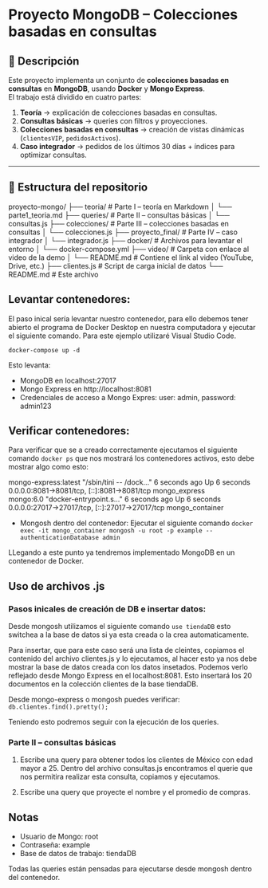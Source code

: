 # Proyecto MongoDB – Colecciones basadas en consultas

## 📌 Descripción
Este proyecto implementa un conjunto de **colecciones basadas en consultas** en **MongoDB**, usando **Docker** y **Mongo Express**.  
El trabajo está dividido en cuatro partes:

1. **Teoría** → explicación de colecciones basadas en consultas.  
2. **Consultas básicas** → queries con filtros y proyecciones.  
3. **Colecciones basadas en consultas** → creación de vistas dinámicas (`clientesVIP`, `pedidosActivos`).  
4. **Caso integrador** → pedidos de los últimos 30 días + índices para optimizar consultas.

---

## 📂 Estructura del repositorio

proyecto-mongo/
├── teoria/ # Parte I – teoría en Markdown
│   └── parte1_teoria.md
├── queries/ # Parte II – consultas básicas
│   └── consultas.js
├── colecciones/ # Parte III – colecciones basadas en consultas
│   └── colecciones.js
├── proyecto_final/ # Parte IV – caso integrador
│   └── integrador.js
├── docker/ # Archivos para levantar el entorno
│   └── docker-compose.yml
├── video/ # Carpeta con enlace al video de la demo
│   └── README.md # Contiene el link al video (YouTube, Drive, etc.)
├── clientes.js # Script de carga inicial de datos
└── README.md # Este archivo

## Levantar contenedores:
El paso inical sería levantar nuestro contenedor, para ello debemos tener abierto el programa de Docker Desktop en nuestra computadora y ejecutar el siguiente comando. Para este ejemplo utilizaré Visual Studio Code. 

`docker-compose up -d`

Esto levanta:
- MongoDB en localhost:27017
- Mongo Express en http://localhost:8081
- Credenciales de acceso a Mongo Expres: user: admin, password: admin123

## Verificar contenedores:
Para verificar que se a creado correctamente ejecutamos el siguiente comando `docker ps` que nos mostrará los contenedores activos, esto debe mostrar algo como esto: 

mongo-express:latest   "/sbin/tini -- /dock…"   6 seconds ago   Up 6 seconds   0.0.0.0:8081->8081/tcp, [::]:8081->8081/tcp       mongo_express  
mongo:6.0              "docker-entrypoint.s…"   6 seconds ago   Up 6 seconds   0.0.0.0:27017->27017/tcp, [::]:27017->27017/tcp   mongo_container

- Mongosh dentro del contenedor: Ejecutar el siguiente comando
`docker exec -it mongo_container mongosh -u root -p example --authenticationDatabase admin`

LLegando a este punto ya tendremos implementado MongoDB en un contenedor de Docker.

## Uso de archivos .js
### Pasos inicales de creación de DB e insertar datos: 
Desde mongosh utilizamos el siguiente comando `use tiendaDB` esto switchea a la base de datos si ya esta creada o la crea automaticamente. 

Para insertar, que para este caso será una lista de cleintes, copiamos el contenido del archivo clientes.js y lo ejecutamos, al hacer esto ya nos debe mostrar la base de datos creada con los datos insetados. Podemos verlo reflejado desde Mongo Express en el localhost:8081.
Esto insertará los 20 documentos en la colección clientes de la base tiendaDB.

Desde mongo-express o mongosh puedes verificar: `db.clientes.find().pretty();`

Teniendo esto podremos seguir con la ejecución de los queries.

### Parte II – consultas básicas
1. Escribe una query para obtener todos los clientes de México con edad mayor a 25. 
Dentro del archivo consultas.js encontramos el querie que nos permitira realizar esta consulta, copiamos y ejecutamos.

2. Escribe una query que proyecte el nombre y el promedio de compras.


## Notas

- Usuario de Mongo: root
- Contraseña: example
- Base de datos de trabajo: tiendaDB

Todas las queries están pensadas para ejecutarse desde mongosh dentro del contenedor.